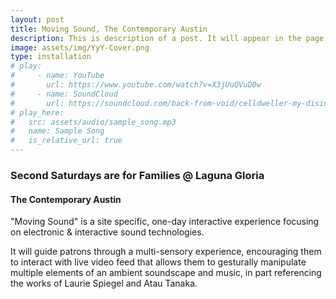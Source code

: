 ```yaml
---
layout: post
title: Moving Sound, The Contemporary Austin
description: This is description of a post. It will appear in the page of it's category with the description or excerpt shown. Clicking each of them will redirect to the page of the post, the same with clicking "Read More"
image: assets/img/YyY-Cover.png
type: installation
# play:
#     - name: YouTube
#       url: https://www.youtube.com/watch?v=X3jUuQVuD0w
#     - name: SoundCloud
#       url: https://soundcloud.com/back-from-void/celldweller-my-disintegration-bfv-remix
# play_here:
#   src: assets/audio/sample_song.mp3
#   name: Sample Song
#   is_relative_url: true
---
```

### Second Saturdays are for Families @ Laguna Gloria
#### The Contemporary Austin

"Moving Sound" is a site specific, one-day interactive experience focusing on electronic & interactive sound technologies.

It will guide patrons through a multi-sensory experience, encouraging them to interact with live video feed that allows them to gesturally manipulate multiple elements of an ambient soundscape and music, in part referencing the works of Laurie Spiegel and Atau Tanaka.